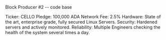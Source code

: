 Block Producer #2 -- code base

Ticker: CELLO
Pledge: 100,000 ADA
Network Fee: 2.5%
Hardware: State of the art, enterprise grade, fully secured Linux Servers.
Security: Hardened servers and actively monitored.
Reliability: Multiple Engineers checking the health of the system several times a day.
